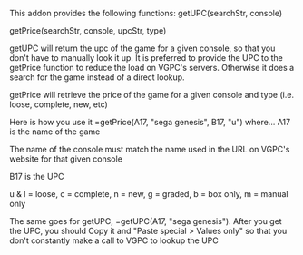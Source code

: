This addon provides the following functions:
  getUPC(searchStr, console)
  
  getPrice(searchStr, console, upcStr, type)

getUPC will return the upc of the game for a given console, so that you don't have to manually look it up. It is preferred to provide the UPC to the getPrice function to reduce the load on VGPC's servers. Otherwise it does a search for the game instead of a direct lookup.
  
getPrice will retrieve the price of the game for a given console and type (i.e. loose, complete, new, etc)

Here is how you use it =getPrice(A17, "sega genesis", B17, "u") where...
  A17 is the name of the game
  
  The name of the console must match the name used in the URL on VGPC's website for that given console
  
  B17 is the UPC
  
  u & l = loose, c = complete, n = new, g = graded, b = box only, m = manual only
  
  The same goes for getUPC, =getUPC(A17, "sega genesis").
    After you get the UPC, you should Copy it and "Paste special > Values only" so that you don't constantly make a call to VGPC to lookup the UPC
